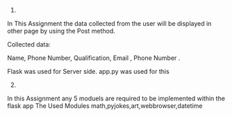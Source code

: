 1.
In This Assignment the data collected from the user will be displayed in other page by using the Post method.

Collected data:

  Name, Phone Number, Qualification, Email , Phone Number
 .

Flask was used for Server side.
app.py was used for this 


2.
In this Assignment any 5 moduels are required to be implemented within the flask app
  The Used Modules
  math,pyjokes,art,webbrowser,datetime
  
